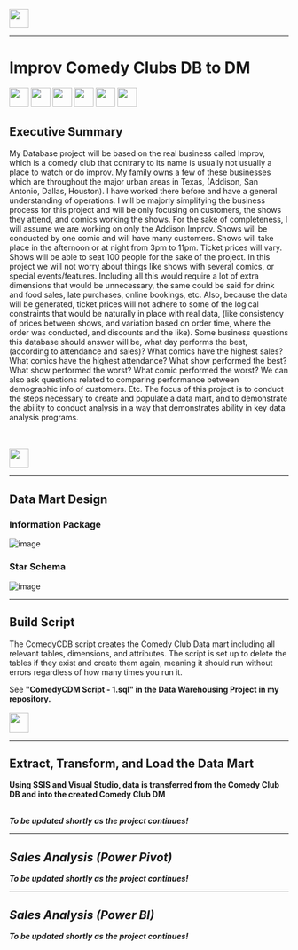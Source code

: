 <a name="top"></a>

[<img src="https://user-images.githubusercontent.com/91146906/152112781-2de05074-70b1-436b-9bfb-860890cc1de1.svg" height="35"/>](../#OLAP)
<hr>

# Improv Comedy Clubs DB to DM
[<img src="https://user-images.githubusercontent.com/91146906/152239160-8f8c18a2-e724-4be7-863d-bc94151212ce.svg" height="35"/>](#ExecutiveSummary)
[<img src="https://user-images.githubusercontent.com/91146906/152279677-02eb9847-1863-4641-b59c-58a0e6cd2f24.svg" height="35"/>](#DataMartDesign)
[<img src="https://user-images.githubusercontent.com/91146906/152239510-6c631219-71bc-4281-9c8b-b9b1e805b3d8.svg" height="35"/>](#BuildScript)
[<img src="https://user-images.githubusercontent.com/91146906/152280042-228b216c-e76c-4f34-80f6-f456a15358b2.svg" height="35"/>](#ETL)
[<img src="https://user-images.githubusercontent.com/91146906/161397633-2e4d30dc-ba35-4fe9-b66d-9c8e91ba0f86.svg" height="35"/>](#PowerPivot)
[<img src="https://user-images.githubusercontent.com/91146906/161397549-071ca628-25fa-4c34-91d1-78274cafc9b8.svg" height="35"/>](#PowerBI)


## Executive Summary

My Database project will be based on the real business called Improv, which is a comedy club that contrary to its name is usually not usually a place to watch or do improv.  My family owns a few of these businesses which are throughout the major urban areas in Texas, (Addison, San Antonio, Dallas, Houston).  I have worked there before and have a general understanding of operations.  I will be majorly simplifying the business process for this project and will be only focusing on customers, the shows they attend, and comics working the shows.  For the sake of completeness, I will assume we are working on only the Addison Improv.  Shows will be conducted by one comic and will have many customers.  Shows will take place in the afternoon or at night from 3pm to 11pm.  Ticket prices will vary.  Shows will be able to seat 100 people for the sake of the project.
In this project we will not worry about things like shows with several comics, or special events/features.  Including all this would require a lot of extra dimensions that would be unnecessary, the same could be said for drink and food sales, late purchases, online bookings, etc.  Also, because the data will be generated, ticket prices will not adhere to some of the logical constraints that would be naturally in place with real data, (like consistency of prices between shows, and variation based on order time, where the order was conducted, and discounts and the like).
Some business questions this database should answer will be, what day performs the best, (according to attendance and sales)?  What comics have the highest sales?  What comics have the highest attendance?  What show performed the best?  What show performed the worst? What comic performed the worst? We can also ask questions related to comparing performance between demographic info of customers. Etc.  The focus of this project is to conduct the steps necessary to create and populate a data mart, and to demonstrate the ability to conduct analysis in a way that demonstrates ability in key data analysis programs.

<br>
<br><img src="https://user-images.githubusercontent.com/91146906/152072378-b0168a2d-e85c-47c6-a272-fcfb3f6a44ae.svg" height="35"/>

<a name="DataMartDesign"></a>
<hr>

## Data Mart Design
### Information Package

![image](https://github.com/wescast27/Wesley-Castillo/assets/162179914/75ca4f32-02d4-4bb2-aedb-a754fb00f2dc)

### Star Schema

![image](https://github.com/wescast27/Wesley-Castillo/assets/162179914/27fa02dd-18d1-4603-8773-18b18d390999)

<a name="BuildScript"></a>
<hr>
	
## Build Script

The ComedyCDB script creates the Comedy Club Data mart including all relevant tables, dimensions, and attributes.  The script is set up to delete the tables if they exist and create them again, meaning it should run without errors regardless of how many times you run it.

See <b>"ComedyCDM Script - 1.sql"<b> in the Data Warehousing Project in my repository.
<br>
<br>[<img src="https://user-images.githubusercontent.com/91146906/152072378-b0168a2d-e85c-47c6-a272-fcfb3f6a44ae.svg" height="35"/>](#top)
	
<a name="ETL"></a>
<hr>

## Extract, Transform, and Load the Data Mart
Using SSIS and Visual Studio, data is transferred from the Comedy Club DB and into the created Comedy Club DM

<br>
<i>To be updated shortly as the project continues!<i>

<a name="PowerPivot"></a>
<hr>
	
## Sales Analysis (Power Pivot)

<i>To be updated shortly as the project continues!<i>

<a name="PowerBI"></a>
<hr>
	
## Sales Analysis (Power BI)

<i>To be updated shortly as the project continues!<i>

